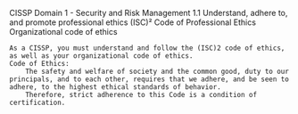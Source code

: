 CISSP Domain 1 - Security and Risk Management
1.1 Understand, adhere to, and promote professional ethics
    (ISC)² Code of Professional Ethics
    Organizational code of ethics

    As a CISSP, you must understand and follow the (ISC)2 code of ethics, as well as your organizational code of ethics.
    Code of Ethics:
        The safety and welfare of society and the common good, duty to our principals, and to each other, requires that we adhere, and be seen to adhere, to the highest ethical standards of behavior.
        Therefore, strict adherence to this Code is a condition of certification.